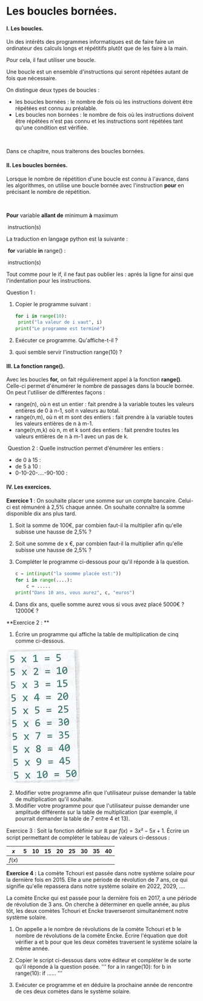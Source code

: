 # Les boucles bornées.

#### I. Les boucles.

Un des intérêts des programmes informatiques est de faire faire un ordinateur des calculs longs et répétitifs plutôt que de les faire à la main. 	

Pour cela, il faut utiliser une boucle. 

Une boucle est un ensemble d'instructions qui seront répétées autant de fois que nécessaire.

On distingue deux types de boucles :

- les boucles bornées : le nombre de fois où les instructions doivent être répétées est connu au préalable.
- Les boucles non bornées : le nombre de fois où les instructions doivent être répétées n'est pas connu et les instructions sont répétées tant qu'une condition est vérifiée.  	

​	

Dans ce chapitre, nous traiterons des boucles bornées. 



#### II. Les boucles bornées.

Lorsque le nombre de répétition d'une boucle est connu à l'avance, dans les algorithmes,  on utilise une boucle bornée avec l'instruction **pour** en précisant le nombre de répétition.  		

​	

**Pour** variable **allant de** minimum **à** maximum

​	instruction(s)



La traduction en langage python est la suivante :

​	**for** variable **in** range() :

​		instruction(s)



Tout comme pour le if, il ne faut pas oublier les : aprés la ligne for ainsi que l'indentation pour les instructions.



Question 1 :

1. Copier le programme suivant :

   ```python
   for i in range(10):
   	print("la valeur de i vaut", i)
   print("Le programme est terminé")
   ```

2. Exécuter ce programme. Qu'affiche-t-il ?

3. quoi semble servir l'instruction range(10) ? 		

#### III. La fonction range().

Avec les boucles **for,** on fait réguliérement appel à la fonction **range()**. Celle-ci permet d'énumérer le nombre de passages dans la boucle bornée. On peut l'utiliser de différentes façons :

- range(n), où n est un entier :  fait prendre à la variable toutes les valeurs entières de 0 à n-1, soit n valeurs au total.
- range(n,m), où n et m sont des entiers : fait prendre à la variable toutes les valeurs entières de n à m-1.
- range(n,m,k) où n, m et k sont des entiers : fait prendre toutes les valeurs entières de n à m-1 avec un pas de k.  		



​	Question 2 : Quelle instruction permet d'énumérer les entiers :

- de 0 à 15 :  
- de 5 à 10 :
- 0-10-20-....-90-100 : 	



#### IV. Les exercices.

**Exercice 1** : On souhaite placer une somme sur un compte bancaire. Celui-ci est  rémunéré à 2,5% chaque année. On souhaite connaître la somme disponible dix ans plus tard. 

1. Soit la somme de 100€, par combien faut-il la multiplier afin qu'elle subisse une hausse de 2,5% ?

2. Soit une somme de x €, par combien faut-il la multiplier afin qu'elle subisse une hausse de 2,5% ?

3. Compléter le programme  ci-dessous pour qu'il réponde à la question.

   ```python
   c = int(input("la soomme placée est:"))
   for i in range(....):
       c = .....
   print("Dans 10 ans, vous aurez", c, "euros")
   ```

   

4. Dans dix ans, quelle somme aurez vous si vous avez placé 5000€ ? 12000€ ?  



**Exercice 2 : **

1. Écrire un programme qui affiche la table de multiplication de cinq comme ci-dessous. 

![](/Python/IMG/table_multiplication.jpg)

2. Modifier votre programme afin que l'utilisateur puisse demander la table de multiplication qu'il souhaite.
3. Modifier votre programme pour que l'utilisateur puisse demander une amplitude différente sur la table de multiplication (par exemple, il pourrait demander la table de 7 entre 4 et 13).  



Exercice 3 : Soit  la fonction définie sur ℝ par $f(x)=3x²-5x+1$. Écrire un script permettant de compléter le tableau de valeurs ci-dessous : 

| $x$    | 5    | 10   | 15   | 20   | 25   | 30   | 35   | 40   |
| ------ | ---- | ---- | ---- | ---- | ---- | ---- | ---- | ---- |
| $f(x)$ |      |      |      |      |      |      |      |      |



**Exercice 4 :** La comète Tchouri est passée dans notre système solaire pour la dernière fois en 2015. Elle a une période de révolution de 7 ans, ce qui signifie qu'elle repassera dans notre système solaire en 2022, 2029, ….

La comète Encke qui est passée pour la dernière fois en 2017, a  une période de révolution de 3 ans. On cherche à déterminer en quelle année, au plus tôt, les deux comètes Tchouri et Encke traverseront simultanément notre système solaire. 

1. On appelle a le nombre de révolutions de la comète Tchouri et b le nombre de révolutions de la comète Encke. Écrire l'équation que doit vérifier a et b pour que les deux comètes traversent le système solaire la même année.
2. Copier le script ci-dessous dans votre éditeur et compléter le de sorte qu'il réponde à la question posée.
   '''
   for a in range(10):
      for b in range(10):
         if ......
  '''

4. Exécuter ce programme et en déduire la prochaine année de rencontre de ces deux comètes dans le système solaire.
